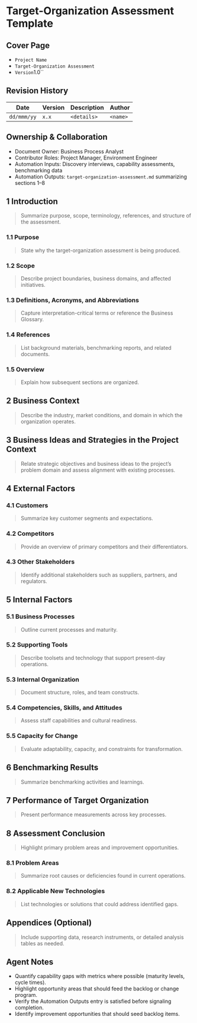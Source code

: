 # Target-Organization Assessment Template

## Cover Page

- ``Project Name``
- `Target-Organization Assessment`
- `Version`1.0``

## Revision History

| Date | Version | Description | Author |
| --- | --- | --- | --- |
| ``dd/mmm/yy``|``x.x``|`<details>`|`<name>` |

## Ownership & Collaboration

- Document Owner: Business Process Analyst
- Contributor Roles: Project Manager, Environment Engineer
- Automation Inputs: Discovery interviews, capability assessments, benchmarking data
- Automation Outputs: `target-organization-assessment.md` summarizing sections 1–8

## 1 Introduction

> Summarize purpose, scope, terminology, references, and structure of the assessment.

### 1.1 Purpose

> State why the target-organization assessment is being produced.

### 1.2 Scope

> Describe project boundaries, business domains, and affected initiatives.

### 1.3 Definitions, Acronyms, and Abbreviations

> Capture interpretation-critical terms or reference the Business Glossary.

### 1.4 References

> List background materials, benchmarking reports, and related documents.

### 1.5 Overview

> Explain how subsequent sections are organized.

## 2 Business Context

> Describe the industry, market conditions, and domain in which the organization operates.

## 3 Business Ideas and Strategies in the Project Context

> Relate strategic objectives and business ideas to the project’s problem domain and assess alignment with existing
> processes.

## 4 External Factors

### 4.1 Customers

> Summarize key customer segments and expectations.

### 4.2 Competitors

> Provide an overview of primary competitors and their differentiators.

### 4.3 Other Stakeholders

> Identify additional stakeholders such as suppliers, partners, and regulators.

## 5 Internal Factors

### 5.1 Business Processes

> Outline current processes and maturity.

### 5.2 Supporting Tools

> Describe toolsets and technology that support present-day operations.

### 5.3 Internal Organization

> Document structure, roles, and team constructs.

### 5.4 Competencies, Skills, and Attitudes

> Assess staff capabilities and cultural readiness.

### 5.5 Capacity for Change

> Evaluate adaptability, capacity, and constraints for transformation.

## 6 Benchmarking Results

> Summarize benchmarking activities and learnings.

## 7 Performance of Target Organization

> Present performance measurements across key processes.

## 8 Assessment Conclusion

> Highlight primary problem areas and improvement opportunities.

### 8.1 Problem Areas

> Summarize root causes or deficiencies found in current operations.

### 8.2 Applicable New Technologies

> List technologies or solutions that could address identified gaps.

## Appendices (Optional)

> Include supporting data, research instruments, or detailed analysis tables as needed.

## Agent Notes

- Quantify capability gaps with metrics where possible (maturity levels, cycle times).
- Highlight opportunity areas that should feed the backlog or change program.
- Verify the Automation Outputs entry is satisfied before signaling completion.
- Identify improvement opportunities that should seed backlog items.
